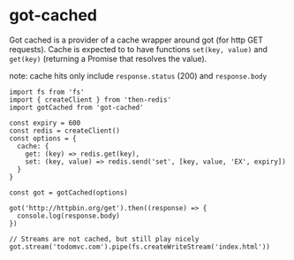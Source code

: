 got-cached
=====================

Got cached is a provider of a cache wrapper around got (for http GET requests).
Cache is expected to to have functions `set(key, value)` and `get(key)`
(returning a Promise that resolves the value).

note: cache hits only include `response.status` (200) and `response.body`

```
import fs from 'fs'
import { createClient } from 'then-redis'
import gotCached from 'got-cached'

const expiry = 600
const redis = createClient()
const options = {
  cache: {
    get: (key) => redis.get(key),
    set: (key, value) => redis.send('set', [key, value, 'EX', expiry])
  }
}

const got = gotCached(options)

got('http://httpbin.org/get').then((response) => {
  console.log(response.body)
})

// Streams are not cached, but still play nicely
got.stream('todomvc.com').pipe(fs.createWriteStream('index.html'))
```
